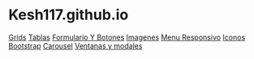 # Kesh117.github.io
<a href="https://kesh117.github.io/bootstrap-3.3.7-dist/práctica.html">Grids</a>
<a href="https://kesh117.github.io/bootstrap-3.3.7-dist/tabla.html">Tablas</a>
<a href="https://kesh117.github.io/bootstrap-3.3.7-dist/Formulario.html">Formulario Y Botones</a>
<a href="https://kesh117.github.io/bootstrap-3.3.7-dist/Imagen.html">Imagenes</a>
<a href="https://kesh117.github.io/bootstrap-3.3.7-dist/.html">Menu Responsivo</a>
<a href="https://kesh117.github.io/bootstrap-3.3.7-dist/Iconos.html">Iconos Bootstrap</a>
<a href="https://kesh117.github.io/bootstrap-3.3.7-dist/carousel.html">Carousel</a>
<a href="https://kesh117.github.io/bootstrap-3.3.7-dist/Ventanas.html">Ventanas y modales</a>
